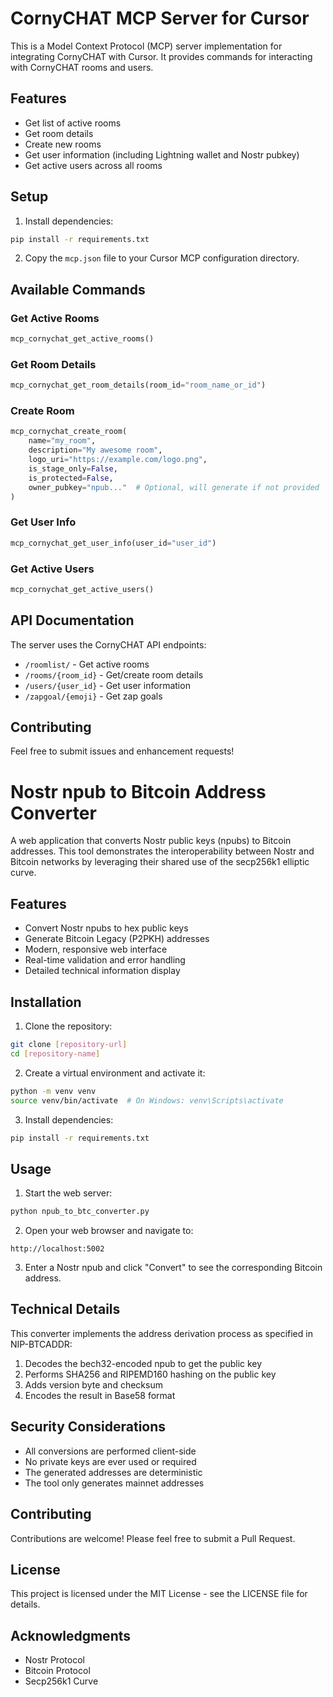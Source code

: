 # CornyCHAT MCP Server for Cursor

This is a Model Context Protocol (MCP) server implementation for integrating CornyCHAT with Cursor. It provides commands for interacting with CornyCHAT rooms and users.

## Features

- Get list of active rooms
- Get room details
- Create new rooms
- Get user information (including Lightning wallet and Nostr pubkey)
- Get active users across all rooms

## Setup

1. Install dependencies:
```bash
pip install -r requirements.txt
```

2. Copy the `mcp.json` file to your Cursor MCP configuration directory.

## Available Commands

### Get Active Rooms
```python
mcp_cornychat_get_active_rooms()
```

### Get Room Details
```python
mcp_cornychat_get_room_details(room_id="room_name_or_id")
```

### Create Room
```python
mcp_cornychat_create_room(
    name="my_room",
    description="My awesome room",
    logo_uri="https://example.com/logo.png",
    is_stage_only=False,
    is_protected=False,
    owner_pubkey="npub..."  # Optional, will generate if not provided
)
```

### Get User Info
```python
mcp_cornychat_get_user_info(user_id="user_id")
```

### Get Active Users
```python
mcp_cornychat_get_active_users()
```

## API Documentation

The server uses the CornyCHAT API endpoints:

- `/roomlist/` - Get active rooms
- `/rooms/{room_id}` - Get/create room details
- `/users/{user_id}` - Get user information
- `/zapgoal/{emoji}` - Get zap goals

## Contributing

Feel free to submit issues and enhancement requests!

# Nostr npub to Bitcoin Address Converter

A web application that converts Nostr public keys (npubs) to Bitcoin addresses. This tool demonstrates the interoperability between Nostr and Bitcoin networks by leveraging their shared use of the secp256k1 elliptic curve.

## Features

- Convert Nostr npubs to hex public keys
- Generate Bitcoin Legacy (P2PKH) addresses
- Modern, responsive web interface
- Real-time validation and error handling
- Detailed technical information display

## Installation

1. Clone the repository:
```bash
git clone [repository-url]
cd [repository-name]
```

2. Create a virtual environment and activate it:
```bash
python -m venv venv
source venv/bin/activate  # On Windows: venv\Scripts\activate
```

3. Install dependencies:
```bash
pip install -r requirements.txt
```

## Usage

1. Start the web server:
```bash
python npub_to_btc_converter.py
```

2. Open your web browser and navigate to:
```
http://localhost:5002
```

3. Enter a Nostr npub and click "Convert" to see the corresponding Bitcoin address.

## Technical Details

This converter implements the address derivation process as specified in NIP-BTCADDR:

1. Decodes the bech32-encoded npub to get the public key
2. Performs SHA256 and RIPEMD160 hashing on the public key
3. Adds version byte and checksum
4. Encodes the result in Base58 format

## Security Considerations

- All conversions are performed client-side
- No private keys are ever used or required
- The generated addresses are deterministic
- The tool only generates mainnet addresses

## Contributing

Contributions are welcome! Please feel free to submit a Pull Request.

## License

This project is licensed under the MIT License - see the LICENSE file for details.

## Acknowledgments

- Nostr Protocol
- Bitcoin Protocol
- Secp256k1 Curve 